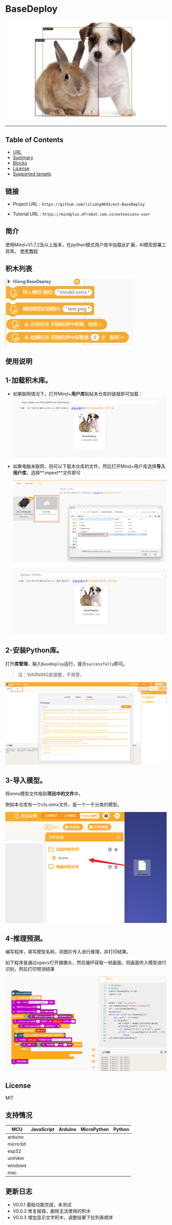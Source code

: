 # BaseDeploy


![](./python/_images/featured.png)

---------------------------------------------------------

## Table of Contents

* [URL](#url)
* [Summary](#summary)
* [Blocks](#blocks)
* [License](#license)
* [Supported targets](#Supportedtargets)

## 链接
* Project URL : ```https://github.com/liliang9693/ext-BaseDeploy```

* Tutorial URL : ```https://mindplus.dfrobot.com.cn/extensions-user```

    

## 简介
使用Mind+V1.7.2及以上版本，在python模式用户库中加载此扩展，AI模型部署工具库。
[参考教程](https://github.com/KerwinKai/XEdu-docs/blob/master/source/basedeploy/introduction.md)

## 积木列表

![](./python/_images/blocks.png)



## 使用说明
## 1-加载积木库。

- 如果联网情况下，打开Mind+**用户库**粘贴本仓库的链接即可加载： 
  ![image-20230614164228850](README.assets/image-20230614164228850.png)

- 如果电脑未联网，则可以下载本仓库的文件，然后打开Mind+用户库选择**导入用户库**，选择**.mpext**文件即可

  ![image-20230614164418091](README.assets/image-20230614164418091.png)

  ![image-20230614164426288](README.assets/image-20230614164426288.png)

## 2-安装Python库。

打开**库管理**，输入```BaseDeploy```运行，提示```successfully```即可。

> 注：WARNING是提醒，不用管。

![image-20230614164953689](README.assets/image-20230614164953689.png)

## 3-导入模型。

将onnx模型文件拖到**项目中的文件**中。

例如本仓库有一个cls.onnx文件，是一个一千分类的模型。

![image-20230614173254643](README.assets/image-20230614173254643.png)

## 4-推理预测。

编写程序，填写模型名称，将图片传入进行推理，并打印结果。

如下程序是通过opecv打开摄像头，然后循环获取一帧画面，将画面传入模型进行识别，然后打印预测结果

![image-20230614173425380](README.assets/image-20230614173425380.png)





## License

MIT

## 支持情况

MCU                | JavaScript    | Arduino   | MicroPython    | Python 
------------------ | :----------: | :----------: | :---------: | -----
arduino        |             |              |             | 
micro:bit        |             |              |             | 
esp32        |             |              |             | 
unihiker        |             |              |             | 
windows        |             |              |             | 
mac        |             |              |             | 

## 更新日志

* V0.0.1  基础功能完成，未测试
* V0.0.2  修复报错，删除无法使用的积木
* V0.0.3  增加显示文字积木，调整结果下拉列表顺序
